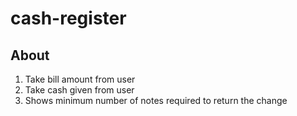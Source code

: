 # cash-register

## About
1. Take bill amount from user
2. Take cash given from user
3. Shows minimum number of notes required to return the change

